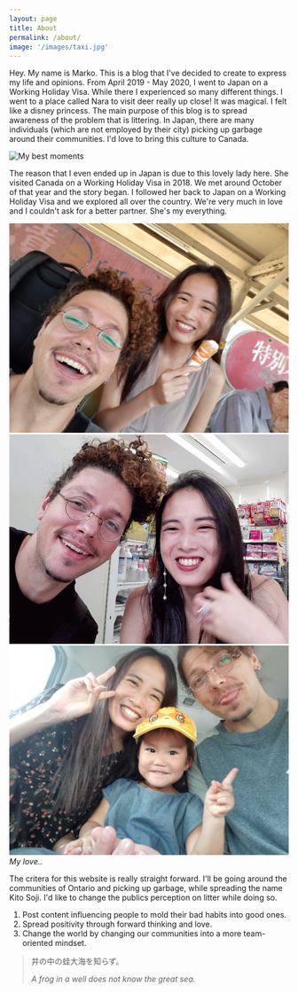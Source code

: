 ```yaml
---
layout: page
title: About
permalink: /about/
image: '/images/taxi.jpg'
---
```


Hey. My name is Marko. This is a blog that I've decided to create to express my life and opinions. From April 2019 - May 2020, I went to Japan on a Working Holiday Visa. While there I experienced so many different things. I went to a place called Nara to visit deer really up close! It was magical. I felt like a disney princess. The main purpose of this blog is to spread awareness of the problem that is littering. In Japan, there are many individuals (which are not employed by their city) picking up garbage around their communities. I'd love to bring this culture to Canada. 

![My best moments]({{site.baseurl}}/images/deer.jpg)

The reason that I even ended up in Japan is due to this lovely lady here. She visited Canada on a Working Holiday Visa in 2018. We met around October of that year and the story began. I followed her back to Japan on a Working Holiday Visa and we explored all over the country. We're very much in love and I couldn't ask for a better partner. She's my everything.

<div class="gallery-box">
  <div class="gallery">
    <img src="/images/mayuko1.jpg">
    <img src="/images/mayuko3.gif">
    <img src="/images/mayuko2.jpg">
  </div>
  <em>My love..</em>
</div>

The critera for this website is really straight forward. I'll be going around the communities of Ontario and picking up garbage, while spreading the name Kito Soji. I'd like to change the publics perception on litter while doing so. 

1. Post content influencing people to mold their bad habits into good ones. 
2. Spread positivity through forward thinking and love. 
3. Change the world by changing our communities into a more team-oriented mindset. 

> 井の中の蛙大海を知らず。
>
> <cite>A frog in a well does not know the great sea.</cite>
